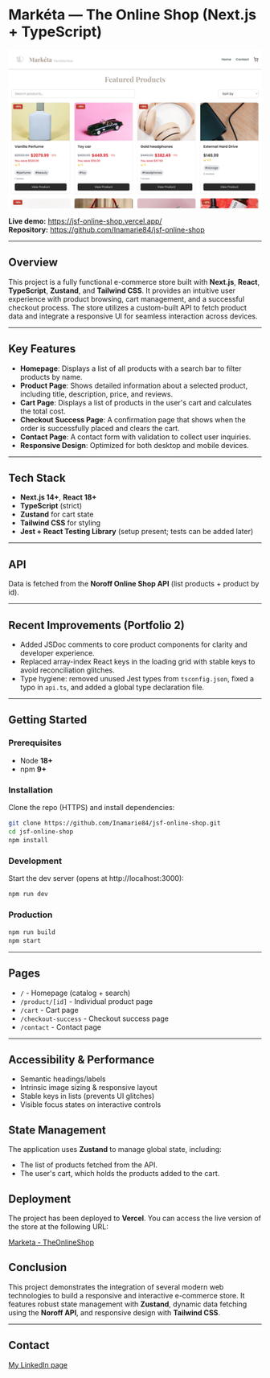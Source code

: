 # Markéta — The Online Shop (Next.js + TypeScript)

![homepage](/public/images/javascript-frameworks-hero.webp)

**Live demo:** https://jsf-online-shop.vercel.app/  
**Repository:** https://github.com/Inamarie84/jsf-online-shop

---

## Overview

This project is a fully functional e-commerce store built with **Next.js**, **React**, **TypeScript**, **Zustand**, and **Tailwind CSS**. It provides an intuitive user experience with product browsing, cart management, and a successful checkout process. The store utilizes a custom-built API to fetch product data and integrate a responsive UI for seamless interaction across devices.

---

## Key Features

- **Homepage**: Displays a list of all products with a search bar to filter products by name.
- **Product Page**: Shows detailed information about a selected product, including title, description, price, and reviews.
- **Cart Page**: Displays a list of products in the user's cart and calculates the total cost.
- **Checkout Success Page**: A confirmation page that shows when the order is successfully placed and clears the cart.
- **Contact Page**: A contact form with validation to collect user inquiries.
- **Responsive Design**: Optimized for both desktop and mobile devices.

---

## Tech Stack

- **Next.js 14+**, **React 18+**
- **TypeScript** (strict)
- **Zustand** for cart state
- **Tailwind CSS** for styling
- **Jest + React Testing Library** (setup present; tests can be added later)

---

## API

Data is fetched from the **Noroff Online Shop API** (list products + product by id).

---

## Recent Improvements (Portfolio 2)

- Added JSDoc comments to core product components for clarity and developer experience.
- Replaced array-index React keys in the loading grid with stable keys to avoid reconciliation glitches.
- Type hygiene: removed unused Jest types from `tsconfig.json`, fixed a typo in `api.ts`, and added a global type declaration file.

---

## Getting Started

### Prerequisites

- Node **18+**
- npm **9+**

### Installation

Clone the repo (HTTPS) and install dependencies:

```bash
git clone https://github.com/Inamarie84/jsf-online-shop.git
cd jsf-online-shop
npm install

```

### Development

Start the dev server (opens at http://localhost:3000):

```bash
npm run dev

```

### Production

```bash
npm run build
npm start

```

---

## Pages

- `/` - Homepage (catalog + search)
- `/product/[id]` - Individual product page
- `/cart` - Cart page
- `/checkout-success` - Checkout success page
- `/contact` - Contact page

---

## Accessibility & Performance

- Semantic headings/labels
- Intrinsic image sizing & responsive layout
- Stable keys in lists (prevents UI glitches)
- Visible focus states on interactive controls

## State Management

The application uses **Zustand** to manage global state, including:

- The list of products fetched from the API.
- The user's cart, which holds the products added to the cart.

## Deployment

The project has been deployed to **Vercel**. You can access the live version of the store at the following URL:

[Marketa - TheOnlineShop](https://jsf-online-shop.vercel.app/)

## Conclusion

This project demonstrates the integration of several modern web technologies to build a responsive and interactive e-commerce store. It features robust state management with **Zustand**, dynamic data fetching using the **Noroff API**, and responsive design with **Tailwind CSS**.

---

## Contact

[My LinkedIn page](https://www.linkedin.com/in/ina-marie-forseth-66a7b232/)

```

```
